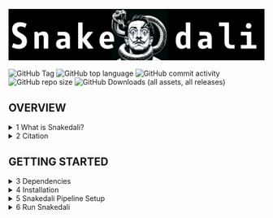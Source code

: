 ![screenshot](figures/logos/snakedali_logo.png)

![GitHub Tag](https://img.shields.io/github/v/tag/Doudna-lab/snakedali)
![GitHub top language](https://img.shields.io/github/languages/top/Doudna-lab/snakedali)
![GitHub commit activity](https://img.shields.io/github/commit-activity/m/Doudna-lab/snakedali)
![GitHub repo size](https://img.shields.io/github/repo-size/Doudna-lab/snakedali)
![GitHub Downloads (all assets, all releases)](https://img.shields.io/github/downloads/Doudna-lab/snakedali/total)


## OVERVIEW

<details>
<summary>1 What is Snakedali?</summary>

Snakedali is the Snakemake implementation of the multithreaded version of DaliLite v5 to align PDB queries to a pre-built Alphafold database. 
It introduces automated input handling and a unified report that aggregates all queries and hits in a single .xlsx.


</details>

<details>
<summary>2 Citation</summary>
<ul>

'Structure Guided Discovery of Ancestral CRISPR-Cas13 Ribonucleases '

</ul>
</details>

## GETTING STARTED

<details>
<summary>3 Dependencies</summary>
<ul>

<details>
<summary>3.1 Anaconda </summary>
<ul>

 - Install Miniconda:
 - Download the installer at: https://docs.conda.io/projects/miniconda/en/latest/
 
   ```
   bash Miniconda3-latest-<your-OS>.sh
   ```
  - Set up and update conda: 
    ```
    conda update --all
    conda config --set channel_priority strict
    ```
</ul>
</details>

<details>
<summary>3.2 Snakemake </summary>
<ul>

- Snakemake can be installed directly via Anaconda:

  ```
  conda install -n base -c conda-forge mamba
  ```
</ul>
</details>

<details>
<summary>3.3 DaliLite v5 </summary>
<ul>

- Snakedali requires a valid installation of DaliLite v5
- Snakedali defaults to the parallelized implementation of DaliLite

```
wget http://ekhidna2.biocenter.helsinki.fi/dali/DaliLite.v5.tar.gz
tar -zxvf DaliLite.v5.tar.gz
cd /home/you/DaliLite.v5/bin
make clean
make parallel
```
 - Future updates are planned to include a non-parallel version of Snakedali
 - More details on how to acquire the program can be found on the software's page:
   - http://ekhidna2.biocenter.helsinki.fi/dali/README.v5.html#install

</ul>
</details>

</ul>
</details>

<details>
<summary>4 Installation</summary>
<ul>

<details>
<summary>4.1 Database Download</summary>
<ul>

  - Download the pre-built database:

```
aws s3 cp s3://snakedali.db/pdb_files_DAT.tar.gz <your_local_path>
tar zxf <your_local_path>/pdb_files_DAT.tar.gz
```


</ul>
</details>

<details>
<summary>4.2 Standard Git</summary>
<ul>

  - Clone repository files
```
git clone https://github.com/Doudna-lab/nidali.git
```
</ul>
</details>

<details>
<summary>4.3 Git LFS</summary>
<ul>
  
  - Two singularity/apptainer containers are provided in this repository
  - Although these are support files which are <b><u>not</u></b> integrated to the pipeline, they could be useful for users who may be facing issues when trying to get DaliLite installed in unsupported machines.
  - These large files will be indexed upon cloning and will take a small amount of storage. 
  - The user can then download them with Git LFS in case they need the containerized version.
  
  - 1.1 Install Git LFS to pull apptainer containers

  -1.1.1 Linux Install
```
apt install git-lfs
git lfs install
```

  -1.1.2 macOS Install
```
brew install git-lfs
git lfs install
```

  -1.1.3 Pull apptainer containers
```
git lfs pull
```
</ul>
</details>

</ul>
</details>


<details>
<summary>5 Snakedali Pipeline Setup</summary>
<ul>

<details>
<summary>5.1 Run Configuration</summary>
<ul>

 - Each Snakedali run can be customized based on the `configuration file`: `config/dali_template.yaml`
 - This file can be replicated, and each subsequent modified yaml file is associated with one Snakedali run.
 - From the configuration file users are expected to set up:
   - In-/Output paths for the run
   - pre-built database path
   - query name(s)
   - default DaliLite v5 binary folder path

</ul>
</details>

<details>
<summary>5.2 Snakemake Profile</summary>
<ul>
  
  - Snakedali was designed to work with `(Sun Grid Engine) SGE` job scheduler
  - The Snakemake profile can be modified to accommodate other schedulers: `/profile/config.yaml`
  
  - The default profile includes:
    - cluster job submission: `qsub -l h_rt={cluster.time} -j y -pe smp 4 -cwd`
    - cluster config path: `config/cluster.yaml`
    - rerun triggers: `mtime`
    - n jobs limit: `600`
    - latency-wait: `120` 
    - reason: `True`
    - rerun-incomplete: `True`
    - show-failed-logs: `True`
    - keep-going: `True`
    - printshellcmds: `True`
    - jobname: `{rule}.{jobid}`
    - jobs: `600`       
   
  - Make sure to adjust the parameters above according to the house rules of your HPC.

</ul>
</details>

</ul>
</details>



<details>
<summary>6 Run Snakedali</summary>
<ul>

 - Once the necessary inputs have been set up in the `configuration file`, Snakedali shall be called as in:

```
snakemake --snakefile snakedali.smk --configfile config/dali_template.yaml --profile profile/
```

</ul>
</details>
